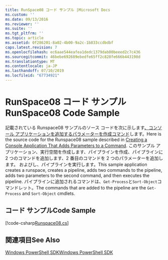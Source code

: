 ```yaml
---
title: RunSpace08 コード サンプル |Microsoft Docs
ms.custom: ''
ms.date: 09/13/2016
ms.reviewer: ''
ms.suite: ''
ms.tgt_pltfrm: ''
ms.topic: article
ms.assetid: 0f286201-8a02-4b00-9a2c-1b833ccdbdbf
caps.latest.revision: 7
ms.openlocfilehash: ec6aae544eafea1dedc1379dab00beeed2c7c436
ms.sourcegitcommit: 46bebe692689ebedfe65ff2c828fe666b443198d
ms.translationtype: MT
ms.contentlocale: ja-JP
ms.lasthandoff: 07/10/2019
ms.locfileid: "67734921"
---
```

# <a name="runspace08-code-sample"></a><span data-ttu-id="95e36-102">RunSpace08 コード サンプル</span><span class="sxs-lookup"><span data-stu-id="95e36-102">RunSpace08 Code Sample</span></span>

<span data-ttu-id="95e36-103">記載されている Runspace08 サンプルのソース コードを次に示します[、コンソール アプリケーションを追加するパラメーターを作成コマンド](https://msdn.microsoft.com/en-us/848b2b46-60f1-4a86-b448-cfc7c0cccfba)します。</span><span class="sxs-lookup"><span data-stu-id="95e36-103">Here is the source code for the Runspace08 sample described in [Creating a Console Application That Adds Parameters to a Command](https://msdn.microsoft.com/en-us/848b2b46-60f1-4a86-b448-cfc7c0cccfba).</span></span> <span data-ttu-id="95e36-104">このサンプル アプリケーション、実行空間を作成します、パイプラインを作成、パイプラインに 2 つのコマンドを追加します、2 番目のコマンドを 2 つのパラメーターを追加します。 およびし、パイプラインを実行します。</span><span class="sxs-lookup"><span data-stu-id="95e36-104">This sample application creates a runspace, creates a pipeline, adds two commands to the pipeline, adds two parameters to the second command, and then executes the pipeline.</span></span> <span data-ttu-id="95e36-105">パイプラインに追加されるコマンドは、`Get-Process`と`Sort-Object`コマンドレット。</span><span class="sxs-lookup"><span data-stu-id="95e36-105">The commands that are added to the pipeline are the `Get-Process` and `Sort-Object` cmdlets.</span></span>

## <a name="code-sample"></a><span data-ttu-id="95e36-106">コード サンプル</span><span class="sxs-lookup"><span data-stu-id="95e36-106">Code Sample</span></span>

[!code-csharp[Runspace08.cs](../../powershell-sdk-samples/SDK-2.0/csharp/Runspace08/Runspace08.cs#L11-L86 "Runspace08.cs")]

## <a name="see-also"></a><span data-ttu-id="95e36-107">関連項目</span><span class="sxs-lookup"><span data-stu-id="95e36-107">See Also</span></span>

[<span data-ttu-id="95e36-108">Windows PowerShell SDK</span><span class="sxs-lookup"><span data-stu-id="95e36-108">Windows PowerShell SDK</span></span>](../windows-powershell-reference.md)